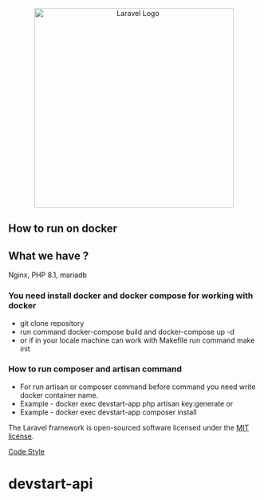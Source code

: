 <p align="center"><a href="https://laravel.com" target="_blank"><img src="https://raw.githubusercontent.com/laravel/art/master/logo-lockup/5%20SVG/2%20CMYK/1%20Full%20Color/laravel-logolockup-cmyk-red.svg" width="400" alt="Laravel Logo"></a></p>



## How to run on docker

## What we have ?

 Nginx,
 PHP 8.1,
 mariadb

### You need install docker and docker compose for working with docker 

- git clone repository
- run command docker-compose build and docker-compose up -d 
- or if in your locale machine can work with Makefile run command  make init

### How to run composer and artisan command

- For run artisan or composer command before command you need write docker container name.  
- Example - docker exec devstart-app php artisan key:generate or
- Example - docker exec devstart-app composer install

The Laravel framework is open-sourced software licensed under the [MIT license](https://opensource.org/licenses/MIT).

[Code Style](./docs/CodeStyle.md)


# devstart-api
